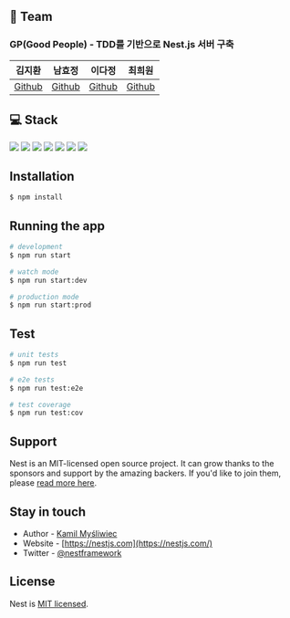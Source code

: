 ## 🧙 Team
### GP(Good People) - TDD를 기반으로 Nest.js 서버 구축

| 김지환                                 | 남효정                                 | 이다정                              | 최희원                                  |
| -------------------------------------- | -------------------------------------- | ----------------------------------- | --------------------------------------- |
| [Github](https://github.com/Kimjipang) | [Github](https://github.com/heyhyo11) | [Github](https://github.com/AimzLee) | [Github](https://github.com/wonbbnote) |


## 💻 Stack
<div>
  <img src="https://img.shields.io/badge/TYPESCRIPT-3178C6?style=for-the-badge&logo=TypeScript&logoColor=white">
  <img src="https://img.shields.io/badge/NEST.JS-E0234E?style=for-the-badge&logo=NestJS&logoColor=white">
  <img src="https://img.shields.io/badge/JEST-C21325?style=for-the-badge&logo=Jest&logoColor=white">
  <img src="https://img.shields.io/badge/SLACK-4A154B?style=for-the-badge&logo=Slack&logoColor=white">
  <img src="https://img.shields.io/badge/AMAZON CLOUDWATCH-FF4F8B?style=for-the-badge&logo=Amazon CloudWatch&logoColor=white">
  <img src="https://img.shields.io/badge/AMAZON ECS-FF9900?style=for-the-badge&logo=Amazon ECS&logoColor=white">
  <img src="https://img.shields.io/badge/GITHUB ACTIONS-2088FF?style=for-the-badge&logo=Github Actions&logoColor=white">
</div>

## Installation

```bash
$ npm install
```

## Running the app

```bash
# development
$ npm run start

# watch mode
$ npm run start:dev

# production mode
$ npm run start:prod
```

## Test

```bash
# unit tests
$ npm run test

# e2e tests
$ npm run test:e2e

# test coverage
$ npm run test:cov
```

## Support

Nest is an MIT-licensed open source project. It can grow thanks to the sponsors and support by the amazing backers. If you'd like to join them, please [read more here](https://docs.nestjs.com/support).

## Stay in touch

- Author - [Kamil Myśliwiec](https://kamilmysliwiec.com)
- Website - [https://nestjs.com](https://nestjs.com/)
- Twitter - [@nestframework](https://twitter.com/nestframework)

## License

Nest is [MIT licensed](LICENSE).
